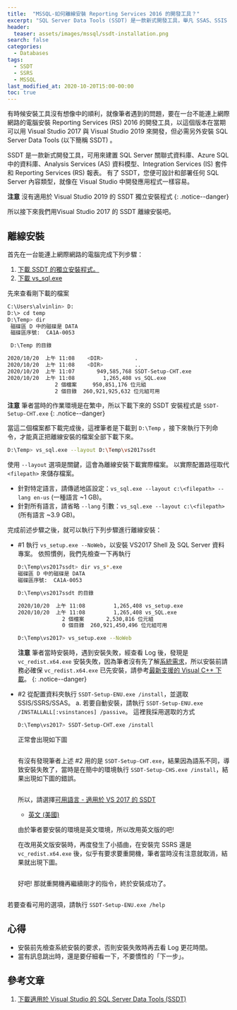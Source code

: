 ```yaml
---
title:  "MSSQL-如何離線安裝 Reporting Services 2016 的開發工具？"
excerpt: "SQL Server Data Tools (SSDT) 是一款新式開發工具，舉凡 SSAS、SSIS 與 SSRS 都可以用這個工具來建置。"
header:
  teaser: assets/images/mssql/ssdt-installation.png
search: false
categories: 
  - Databases
tags:
  - SSDT
  - SSRS  
  - MSSQL
last_modified_at: 2020-10-20T15:00-00:00
toc: true
---
```


有時候安裝工具沒有想像中的順利，就像筆者遇到的問題，要在一台不能連上網際網路的電腦安裝 Reporting Services (RS) 2016 的開發工具，以這個版本在當期可以用 Visual Studio 2017 與 Visual Studio 2019 來開發，但必需另外安裝 SQL Server Data Tools (以下簡稱 SSDT) 。

SSDT 是一款新式開發工具，可用來建置 SQL Server 關聯式資料庫、Azure SQL 中的資料庫、Analysis Services (AS) 資料模型、Integration Services (IS) 套件和 Reporting Services (RS) 報表。 有了 SSDT，您便可設計和部署任何 SQL Server 內容類型，就像在 Visual Studio 中開發應用程式一樣容易。

**注意** 沒有適用於 Visual Studio 2019 的 SSDT 獨立安裝程式
{: .notice--danger}

所以接下來我們用Visual Studio 2017 的 SSDT 離線安裝吧。

## 離線安裝

首先在一台能連上網際網路的電腦完成下列步驟：
1. [下載 SSDT 的獨立安裝程式。](https://docs.microsoft.com/zh-tw/sql/ssdt/download-sql-server-data-tools-ssdt?view=sql-server-2016#ssdt-for-vs-2017-standalone-installer)
2. [下載 vs_sql.exe](https://aka.ms/vs/15/release/vs_sql.exe)

先來查看剛下載的檔案
```bash
C:\Users\alvinlin> D:
D:\> cd temp
D:\Temp> dir
 磁碟區 D 中的磁碟是 DATA
 磁碟區序號:  CA1A-0053

 D:\Temp 的目錄

2020/10/20  上午 11:08    <DIR>          .
2020/10/20  上午 11:08    <DIR>          ..
2020/10/20  上午 11:07       949,585,768 SSDT-Setup-CHT.exe
2020/10/20  上午 11:08         1,265,408 vs_SQL.exe
               2 個檔案     950,851,176 位元組
               2 個目錄  260,921,925,632 位元組可用
```
**注意** 筆者當時的作業環境是在繁中，所以下載下來的 SSDT 安裝程式是 `SSDT-Setup-CHT.exe`
{: .notice--danger}

當這二個檔案都下載完成後，這裡筆者是下載到 `D:\Temp` ，接下來執行下列命令，才能真正把離線安裝的檔案全部下載下來。
```bash
D:\Temp> vs_sql.exe --layout D:\Temp\vs2017ssdt
```

使用 `--layout` 選項是關鍵，這會為離線安裝下載實際檔案。 以實際配置路徑取代 `<filepath>` 來儲存檔案。
* 針對特定語言，請傳遞地區設定：`vs_sql.exe --layout c:\<filepath> --lang en-us` (一種語言 ~1 GB)。
* 針對所有語言，請省略 `--lang` 引數：`vs_sql.exe --layout c:\<filepath>` (所有語言 ~3.9 GB)。

完成前述步驟之後，就可以執行下列步驟進行離線安裝：

* #1 執行 `vs_setup.exe --NoWeb`，以安裝 VS2017 Shell 及 SQL Server 資料專案。
  依照慣例，我們先檢查一下再執行

  ```bash
  D:\Temp\vs2017ssdt> dir vs_s*.exe
  磁碟區 D 中的磁碟是 DATA
  磁碟區序號:  CA1A-0053

  D:\Temp\vs2017ssdt 的目錄

  2020/10/20  上午 11:08         1,265,408 vs_setup.exe
  2020/10/20  上午 11:08         1,265,408 vs_SQL.exe
                2 個檔案       2,530,816 位元組
                0 個目錄  260,921,450,496 位元組可用

  D:\Temp\vs2017> vs_setup.exe --NoWeb
  ```

  **注意** 筆者當時安裝時，遇到安裝失敗，經查看 Log 後，發現是 `vc_redist.x64.exe` 安裝失敗，因為筆者沒有先了解[系統需求](https://docs.microsoft.com/zh-tw/visualstudio/productinfo/vs2017-system-requirements-vs)，所以安裝前請務必確保 `vc_redist.x64.exe` 已先安裝，請參考[最新支援的 Visual C++ 下載](https://support.microsoft.com/zh-tw/help/2977003/the-latest-supported-visual-c-downloads)。
  {: .notice--danger}  

* #2 從配置資料夾執行 `SSDT-Setup-ENU.exe /install`，並選取 SSIS/SSRS/SSAS。 a. 若要自動安裝，請執行 `SSDT-Setup-ENU.exe /INSTALLALL[:vsinstances] /passive`。
  這裡我採用選取的方式

  ```bash
  D:\Temp\vs2017> SSDT-Setup-CHT.exe /install
  ```
  正常會出現如下圖
  <figure class="align-center">
    <img src="{{ site.url }}{{ site.baseurl }}/assets/images/mssql/ssdt-installation.png" alt="">
  </figure> 

  有沒有發現筆者上述 #2 用的是 `SSDT-Setup-CHT.exe`，結果因為語系不同，導致安裝失敗了，當時是在簡中的環境執行 `SSDT-Setup-CHS.exe /install`，結果出現如下圖的錯誤。
  <figure class="align-center">
    <img src="{{ site.url }}{{ site.baseurl }}/assets/images/mssql/ssdt-setup-lang-error.png" alt="">
  </figure> 

  所以，請選擇[可用語言 - 適用於 VS 2017 的 SSDT](https://docs.microsoft.com/zh-tw/sql/ssdt/download-sql-server-data-tools-ssdt?view=sql-server-2016#available-languages---ssdt-for-vs-2017)
  * [英文 (美國)](https://go.microsoft.com/fwlink/?linkid=2139376&clcid=0x409)

  由於筆者要安裝的環境是英文環境，所以改用英文版的吧!

  在改用英文版安裝時，再度發生了小插曲，在安裝完 SSRS 還是 `vc_redist.x64.exe` 後，似乎有要求要重開機，筆者當時沒有注意就取消，結果就出現下圖。
  <figure class="align-center">
    <img src="{{ site.url }}{{ site.baseurl }}/assets/images/mssql/ssdt-setup-reboot-error.png" alt="">
  </figure> 

  好吧! 那就重開機再繼續剛才的指令，終於安裝成功了。
  <figure class="align-center">
    <img src="{{ site.url }}{{ site.baseurl }}/assets/images/mssql/ssdt-setup-completed.png" alt="">
  </figure> 

若要查看可用的選項，請執行 `SSDT-Setup-ENU.exe /help`

## 心得
* 安裝前先檢查系統安裝的要求，否則安裝失敗時再去看 Log 更花時間。
* 當有訊息跳出時，還是要仔細看一下，不要慣性的「下一步」。


## 參考文章
1. [下載適用於 Visual Studio 的 SQL Server Data Tools (SSDT)](https://docs.microsoft.com/zh-tw/sql/ssdt/download-sql-server-data-tools-ssdt?view=sql-server-2016)